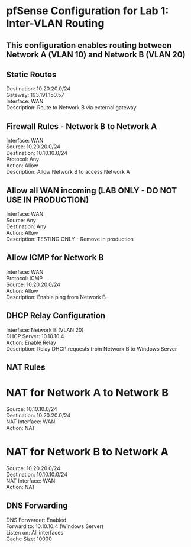 # pfSense Configuration for Lab 1: Inter-VLAN Routing

## This configuration enables routing between Network A (VLAN 10) and Network B (VLAN 20)


## Static Routes
Destination: 10.20.20.0/24  
Gateway: 193.191.150.57  
Interface: WAN  
Description: Route to Network B via external gateway

## Firewall Rules - Network B to Network A
Interface: WAN  
Source: 10.20.20.0/24  
Destination: 10.10.10.0/24  
Protocol: Any  
Action: Allow  
Description: Allow Network B to access Network A

## Allow all WAN incoming (LAB ONLY - DO NOT USE IN PRODUCTION)

Interface: WAN  
Source: Any  
Destination: Any  
Action: Allow  
Description: TESTING ONLY - Remove in production

## Allow ICMP for Network B

Interface: WAN  
Protocol: ICMP  
Source: 10.20.20.0/24  
Action: Allow  
Description: Enable ping from Network B

## DHCP Relay Configuration

Interface: Network B (VLAN 20)  
DHCP Server: 10.10.10.4  
Action: Enable Relay  
Description: Relay DHCP requests from Network B to Windows Server

## NAT Rules

# NAT for Network A to Network B  
Source: 10.10.10.0/24  
Destination: 10.20.20.0/24  
NAT Interface: WAN  
Action: NAT

# NAT for Network B to Network A  
Source: 10.20.20.0/24  
Destination: 10.10.10.0/24  
NAT Interface: WAN  
Action: NAT

## DNS Forwarding

DNS Forwarder: Enabled  
Forward to: 10.10.10.4 (Windows Server)  
Listen on: All interfaces  
Cache Size: 10000
